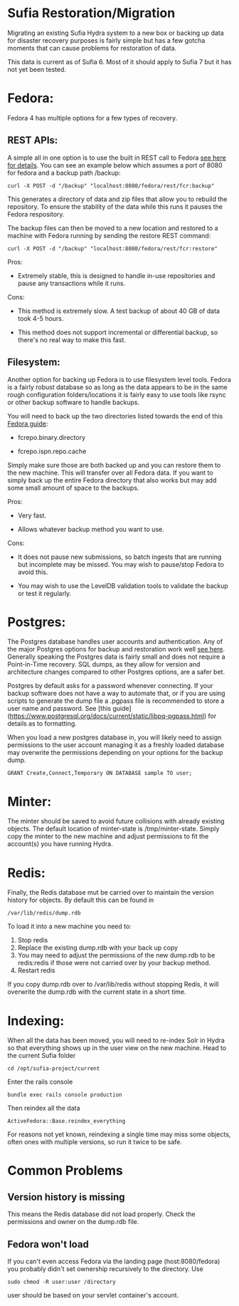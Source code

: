 # Sufia Restoration/Migration

Migrating an existing Sufia Hydra system to a new box or backing up data for disaster recovery purposes is fairly simple but has a few gotcha moments that can cause problems for restoration of data. 

This data is current as of Sufia 6. Most of it should apply to Sufia 7 but it has not yet been tested.

# Fedora:
Fedora 4 has multiple options for a few types of recovery. 

## REST APIs:
A simple all in one option is to use the built in REST call to Fedora [see here for details](https://wiki.duraspace.org/display/FEDORA451/Backup+and+Restore).
You can see an example below which assumes a port of 8080 for fedora and a backup path /backup:

    curl -X POST -d "/backup" "localhost:8080/fedora/rest/fcr:backup"
This generates a directory of data and zip files that allow you to rebuild the repository. To ensure the stability of the data while this runs it pauses the Fedora respository.

The backup files can then be moved to a new location and restored to a machine with Fedora running by sending the restore REST command:

    curl -X POST -d "/backup" "localhost:8080/fedora/rest/fcr:restore"

Pros:

* Extremely stable, this is designed to handle in-use repositories and pause any transactions while it runs.

Cons:

* This method is extremely slow. A test backup of about 40 GB of data took 4-5 hours.

* This method does not support incremental or differential backup, so there's no real way to make this fast.

## Filesystem:
Another option for backing up Fedora is to use filesystem level tools. Fedora is a fairly robust database so as long as the data appears to be in the same rough configuration folders/locations it is fairly easy to use tools like rsync or other backup software to handle backups.

You will need to back up the two directories listed towards the end of this [Fedora guide](https://wiki.duraspace.org/display/FEDORA451/Backup+and+Restore): 

* fcrepo.binary.directory

* fcrepo.ispn.repo.cache

Simply make sure those are both backed up and you can restore them to the new machine. This will transfer over all Fedora data. If you want to simply back up the entire Fedora directory that also works but may add some small amount of space to the backups. 

Pros:

* Very fast.

* Allows whatever backup method you want to use.

Cons:

* It does not pause new submissions, so batch ingests that are running but incomplete may be missed. You may wish to pause/stop Fedora to avoid this.

* You may wish to use the LevelDB validation tools to validate the backup or test it regularly. 

# Postgres:
The Postgres database handles user accounts and authentication. Any of the major Postgres options for backup and restoration work well [see here](https://www.postgresql.org/docs/current/static/backup.html). Generally speaking the Postgres data is fairly small and does not require a Point-in-Time recovery. SQL dumps, as they allow for version and architecture changes compared to other Postgres options, are a safer bet.

Postgres by default asks for a password whenever connecting. If your backup software does not have a way to automate that, or if you are using scripts to generate the dump file a .pgpass file is recommended to store a user name and password. See [this guide] (https://www.postgresql.org/docs/current/static/libpq-pgpass.html) for details as to formatting.

When you load a new postgres database in, you will likely need to assign permissions to the user account managing it as a freshly loaded database may overwrite the permissions depending on your options for the backup dump.

    GRANT Create,Connect,Temporary ON DATABASE sample TO user;

# Minter:
The minter should be saved to avoid future collisions with already existing objects. 
The default location of minter-state is /tmp/minter-state.
Simply copy the minter to the new machine and adjust permissions to fit the account(s) you have running Hydra.

# Redis:
Finally, the Redis database mut be carried over to maintain the version history for objects. By default this can be found in

    /var/lib/redis/dump.rdb
To load it into a new machine you need to:

1. Stop redis
2. Replace the existing dump.rdb with your back up copy
3. You may need to adjust the permissions of the new dump.rdb to be redis:redis if those were not carried over by your backup method.
4. Restart redis

If you copy dump.rdb over to /var/lib/redis without stopping Redis, it will overwrite the dump.rdb with the current state in a short time.

# Indexing:
When all the data has been moved, you will need to re-index Solr in Hydra so that everything shows up in the user view on the new machine. Head to the current Sufia folder

    cd /opt/sufia-project/current
Enter the rails console

    bundle exec rails console production
Then reindex all the data

    ActiveFedora::Base.reindex_everything

For reasons not yet known, reindexing a single time may miss some objects, often ones with multiple versions, so run it twice to be safe.

# Common Problems
## Version history is missing
This means the Redis database did not load properly. Check the permissions and owner on the dump.rdb file.

## Fedora won't load
If you can't even access Fedora via the landing page (host:8080/fedora) you probably didn't set ownership recursively to the directory. Use

    sudo chmod -R user:user /directory
user should be based on your servlet container's account.

